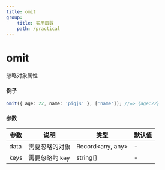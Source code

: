 ```yaml
---
title: omit
group:
    title: 实用函数
    path: /practical
---
```


# omit

忽略对象属性

#### 例子

```ts
omit({ age: 22, name: 'pigjs' }, ['name']); //=> {age:22}
```

#### 参数

| 参数 | 说明           | 类型             | 默认值 |
| ---- | -------------- | ---------------- | ------ |
| data | 需要忽略的对象 | Record<any, any> | -      |
| keys | 需要忽略的 key | string[]         | -      |
